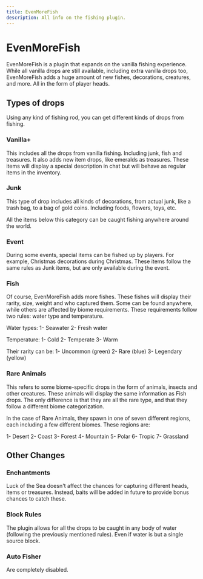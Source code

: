 ```yaml
---
title: EvenMoreFish
description: All info on the fishing plugin.
---
```


# EvenMoreFish
EvenMoreFish is a plugin that expands on the vanilla fishing experience. While all vanilla drops are still available, including extra vanilla drops too, EvenMoreFish adds a huge amount of new fishes, decorations, creatures, and more. All in the form of player heads.

## Types of drops
Using any kind of fishing rod, you can get different kinds of drops from fishing.

### Vanilla+
This includes all the drops from vanilla fishing. Including junk, fish and treasures. 
It also adds new item drops, like emeralds as treasures. These items will display a special description in chat but will behave as regular items in the inventory.
### Junk
This type of drop includes all kinds of decorations, from actual junk, like a trash bag, to a bag of gold coins. Including foods, flowers, toys, etc.

All the items below this category can be caught fishing anywhere around the world.

### Event
During some events, special items can be fished up by players. For example, Christmas decorations during Christmas. These items follow the same rules as Junk items, but are only available during the event.

### Fish
Of course, EvenMoreFish adds more fishes. These fishes will display their rarity, size, weight and who captured them.
Some can be found anywhere, while others are affected by biome requirements.
These requirements follow two rules: water type and temperature.

Water types:
1- Seawater
2- Fresh water

Temperature:
1- Cold
2- Temperate
3- Warm

Their rarity can be:
1- Uncommon (green)
2- Rare (blue)
3- Legendary (yellow)

### Rare Animals
This refers to some biome-specific drops in the form of animals, insects and other creatures.
These animals will display the same information as Fish drops. The only difference is that they are all the rare type, and that they follow a different biome categorization.

In the case of Rare Animals, they spawn in one of seven different regions, each including a few different biomes. These regions are:

1- Desert
2- Coast
3- Forest
4- Mountain
5- Polar
6- Tropic
7- Grassland

## Other Changes

### Enchantments
Luck of the Sea doesn't affect the chances for capturing different heads, items or treasures. Instead, baits will be added in future to provide bonus chances to catch these. 

### Block Rules
The plugin allows for all the drops to be caught in any body of water (following the previously mentioned rules). Even if water is but a single source block.

### Auto Fisher
Are completely disabled.
